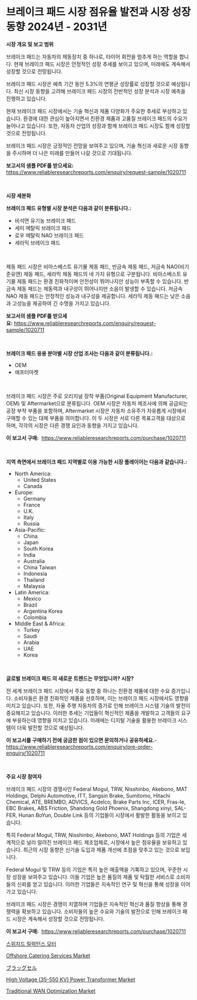 <p><h1>브레이크 패드 시장 점유율 발전과 시장 성장 동향 2024년 - 2031년</h1></p><p><strong>시장 개요 및 보고 범위</strong></p>
<p><p>브레이크 패드는 자동차의 제동장치 중 하나로, 타이어 회전을 멈추게 하는 역할을 합니다. 현재 브레이크 패드 시장은 안정적인 성장 추세를 보이고 있으며, 미래에도 계속해서 성장할 것으로 전망됩니다. </p><p>브레이크 패드 시장은 예측 기간 동안 5.3%의 연평균 성장률로 성장할 것으로 예상됩니다. 최신 시장 동향을 고려해 브레이크 패드 시장의 전반적인 성장 분석과 시장 예측을 진행하고 있습니다. </p><p>현재 브레이크 패드 시장에서는 기술 혁신과 제품 다양화가 주요한 추세로 부상하고 있습니다. 환경에 대한 관심이 높아지면서 친환경 제품과 고품질 브레이크 패드의 수요가 늘어나고 있습니다. 또한, 자동차 산업의 성장과 함께 브레이크 패드 시장도 함께 성장할 것으로 전망됩니다. </p><p>브레이크 패드 시장은 긍정적인 전망을 보여주고 있으며, 기술 혁신과 새로운 시장 동향을 주시하며 더 나은 미래를 만들어 나갈 것으로 기대됩니다.</p></p>
<p><strong>보고서의 샘플 PDF를 받으세요:</strong> <a href="https://www.reliableresearchreports.com/enquiry/request-sample/1020711">https://www.reliableresearchreports.com/enquiry/request-sample/1020711</a></p>
<p>&nbsp;</p>
<p><strong>시장 세분화</strong></p>
<p><strong>브레이크 패드 유형별 시장 분석은 다음과 같이 분류됩니다.:</strong></p>
<p><ul><li>비석면 유기농 브레이크 패드</li><li>세미 메탈릭 브레이크 패드</li><li>로우 메탈릭 NAO 브레이크 패드</li><li>세라믹 브레이크 패드</li></ul></p>
<p>&nbsp;</p>
<p><p>제동 패드 시장은 비아스베스트 유기물 제동 패드, 반금속 제동 패드, 저금속 NAO(비기준유엔) 제동 패드, 세라믹 제동 패드의 네 가지 유형으로 구분됩니다. 비아스베스트 유기물 제동 패드는 환경 친화적이며 안전성이 뛰어나지만 성능이 부족할 수 있습니다. 반금속 제동 패드는 제동력과 내구성이 뛰어나지만 소음이 발생할 수 있습니다. 저금속 NAO 제동 패드는 안정적인 성능과 내구성을 제공합니다. 세라믹 제동 패드는 낮은 소음과 고성능을 제공하여 긴 수명을 가지고 있습니다.</p></p>
<p><strong>보고서의 샘플 PDF를 받으세요:</strong>&nbsp;<a href="https://www.reliableresearchreports.com/enquiry/request-sample/1020711">https://www.reliableresearchreports.com/enquiry/request-sample/1020711</a></p>
<p>&nbsp;</p>
<p><strong> 브레이크 패드 응용 분야별 시장 산업 조사는 다음과 같이 분류됩니다.:</strong></p>
<p><ul><li>OEM</li><li>애프터마켓</li></ul></p>
<p>&nbsp;</p>
<p><p>브레이크 패드 시장은 주로 오리지널 장착 부품(Original Equipment Manufacturer, OEM) 및 Aftermarket으로 분류됩니다. OEM 시장은 자동차 제조사에 의해 공급되는 공장 부착 부품을 포함하며, Aftermarket 시장은 자동차 소유주가 자유롭게 시장에서 구매할 수 있는 대체 부품을 의미합니다. 이 두 시장은 서로 다른 목표고객을 대상으로 하며, 각각의 시장은 다른 경쟁 요인과 동향을 가지고 있습니다.</p></p>
<p><strong>이 보고서 구매:</strong>&nbsp; <a href="https://www.reliableresearchreports.com/purchase/1020711">https://www.reliableresearchreports.com/purchase/1020711</a></p>
<p>&nbsp;</p>
<p><strong>지역 측면에서 브레이크 패드 지역별로 이용 가능한 시장 플레이어는 다음과 같습니다.:</strong></p>
<p><ul>
    <li>
        North America:
        <ul>
            <li>United States</li>
            <li>Canada</li>
        </ul>
    </li>
    <li>
        Europe:
        <ul>
            <li>Germany</li>
            <li>France</li>
            <li>U.K.</li>
            <li>Italy</li>
            <li>Russia</li>
        </ul>
    </li>
    <li>
        Asia-Pacific:
        <ul>
            <li>China</li>
            <li>Japan</li>
            <li>South Korea</li>
            <li>India</li>
            <li>Australia</li>
            <li>China Taiwan</li>
            <li>Indonesia</li>
            <li>Thailand</li>
            <li>Malaysia</li>
        </ul>
    </li>
    <li>
        Latin America:
        <ul>
            <li>Mexico</li>
            <li>Brazil</li>
            <li>Argentina Korea</li>
            <li>Colombia</li>
        </ul>
    </li>
    <li>
        Middle East & Africa:
        <ul>
            <li>Turkey</li>
            <li>Saudi</li>
            <li>Arabia</li>
            <li>UAE</li>
            <li>Korea</li>
        </ul>
    </li>
    </ul></p>
<p>&nbsp;</p>
<p><strong>글로벌 브레이크 패드 의 새로운 트렌드는 무엇입니까? 시장?</strong></p>
<p><p>전 세계 브레이크 패드 시장에서 주요 동향 중 하나는 친환경 제품에 대한 수요 증가입니다. 소비자들은 환경 친화적인 제품을 선호하며, 이는 브레이크 패드 시장에서도 영향을 미치고 있습니다. 또한, 자율 주행 자동차의 증가로 인해 브레이크 시스템 기술의 발전이 중요해지고 있습니다. 이러한 추세는 기업들이 혁신적인 제품을 개발하고 고객들의 요구에 부응하는데 영향을 미치고 있습니다. 미래에는 디지털 기술을 활용한 브레이크 시스템이 더욱 발전할 것으로 예상됩니다.</p></p>
<p><strong>이 보고서를 구매하기 전에 궁금한 점이 있으면 문의하거나 공유하세요.</strong>- <a href="https://www.reliableresearchreports.com/enquiry/pre-order-enquiry/1020711">https://www.reliableresearchreports.com/enquiry/pre-order-enquiry/1020711</a></p>
<p>&nbsp;</p>
<p><strong>주요 시장 참여자</strong></p>
<p><p>브레이크 패드 시장의 경쟁사인 Federal Mogul, TRW, Nisshinbo, Akebono, MAT Holdings, Delphi Automotive, ITT, Sangsin Brake, Sumitomo, Hitachi Chemical, ATE, BREMBO, ADVICS, Acdelco, Brake Parts Inc, ICER, Fras-le, EBC Brakes, ABS Friction, Shandong Gold Phoenix, Shangdong xinyi, SAL-FER, Hunan BoYun, Double Link 등의 기업들이 시장에서 활발한 활동을 보이고 있습니다. </p><p>특히 Federal Mogul, TRW, Nisshinbo, Akebono, MAT Holdings 등의 기업은 세계적으로 널리 알려진 브레이크 패드 제조업체로, 시장에서 높은 점유율을 보유하고 있습니다. 최근의 시장 동향은 신기술 도입과 제품 개선에 초점을 맞추고 있는 것으로 보입니다. </p><p>Federal Mogul 및 TRW 등의 기업은 특히 높은 매출액을 기록하고 있으며, 꾸준한 시장 성장을 보여주고 있습니다. 이들 기업은 높은 품질의 제품 및 탁월한 서비스로 소비자들의 신뢰를 얻고 있습니다. 이러한 기업들은 지속적인 연구 및 혁신을 통해 성장을 이어가고 있습니다. </p><p>브레이크 패드 시장은 경쟁이 치열하며 기업들은 지속적인 혁신과 품질 향상을 통해 경쟁력을 확보하고 있습니다. 소비자들의 높은 수요와 기술의 발전으로 인해 브레이크 패드 시장은 계속해서 성장할 것으로 전망됩니다.</p></p>
<p><strong>이 보고서 구매:</strong>&nbsp;&nbsp;<a href="https://www.reliableresearchreports.com/purchase/1020711">https://www.reliableresearchreports.com/purchase/1020711</a></p>
<p><p><a href="https://github.com/lkwggful07722/Market-Research-Report-List-1/blob/main/1540191190376.md">스위치드 릴럭턴스 모터</a></p><p><a href="https://full-wildebeest-80b.notion.site/Offshore-Catering-Services-Market-Size-Market-Trends-and-Growth-Outlook-forecasted-for-period-from-9a2630197443451583bf417705154854">Offshore Catering Services Market</a></p><p><a href="https://github.com/ycmtqqhvk3273/Market-Research-Report-List-1/blob/main/9641418190591.md">ブラッグセル</a></p><p><a href="https://view.publitas.com/reportprime-1/decoding-the-high-voltage-35-550-kv-power-transformer-market-a-deep-dive-into-the-latest-market-trends-market-segmentation-and-competitive-analysis/">High Voltage (35-550 KV) Power Transformer Market</a></p><p><a href="https://issuu.com/reportprime-2/docs/traditional-wan-optimization-market-size-2030.pptx">Traditional WAN Optimization Market</a></p></p>
